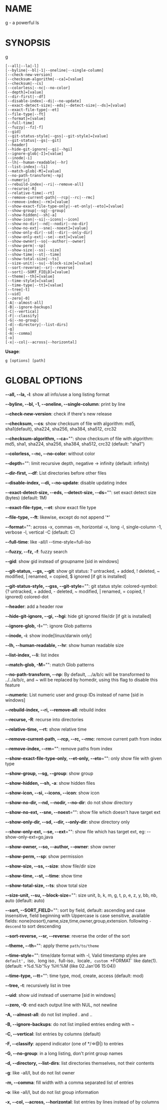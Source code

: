 # NAME

g - a powerful ls

# SYNOPSIS

g

```
[--all|--la|-l]
[--byline|--bl|-1|--oneline|--single-column]
[--check-new-version]
[--checksum-algorithm|--ca]=[value]
[--checksum|--cs]
[--colorless|--nc|--no-color]
[--depth]=[value]
[--dir-first|--df]
[--disable-index|--di|--no-update]
[--exact-detect-size|--eds|--detect-size|--ds]=[value]
[--exact-file-type|--et]
[--file-type|--ft]
[--format]=[value]
[--full-time]
[--fuzzy|--fz|-f]
[--gid]
[--git-status-style|--gss|--git-style]=[value]
[--git-status|--gs|--git]
[--header]
[--hide-git-ignore|--gi|--hgi]
[--ignore-glob|-I]=[value]
[--inode|-i]
[--lh|--human-readable|--hr]
[--list-index|--li]
[--match-glob|-M]=[value]
[--no-path-transform|--np]
[--numeric]
[--rebuild-index|--ri|--remove-all]
[--recurse|-R]
[--relative-time|--rt]
[--remove-current-path|--rcp|--rc|--rmc]
[--remove-index|--rm]=[value]
[--show-exact-file-type-only|--et-only|--eto]=[value]
[--show-group|--sg|--group]
[--show-hidden|--sh|-a]
[--show-icon|--si|--icons|--icon]
[--show-no-dir|--nd|--nodir|--no-dir]
[--show-no-ext|--sne|--noext]=[value]
[--show-only-dir|--sd|--dir|--only-dir]
[--show-only-ext|--se|--ext]=[value]
[--show-owner|--so|--author|--owner]
[--show-perm|--sp]
[--show-size|--ss|--size]
[--show-time|--st|--time]
[--show-total-size|--ts]
[--size-unit|--su|--block-size]=[value]
[--sort-reverse|--sr|--reverse]
[--sort|--SORT_FIELD]=[value]
[--theme|--th]=[value]
[--time-style]=[value]
[--time-type|--tt]=[value]
[--tree|-t]
[--uid]
[--zero|-0]
[-A|--almost-all]
[-B|--ignore-backups]
[-C|--vertical]
[-F|--classify]
[-G|--no-group]
[-d|--directory|--list-dirs]
[-g]
[-m|--comma]
[-o]
[-x|--col|--across|--horizontal]
```

**Usage**:

```
g [options] [path]
```

# GLOBAL OPTIONS

**--all, --la, -l**: show all info/use a long listing format

**--byline, --bl, -1, --oneline, --single-column**: print by line

**--check-new-version**: check if there's new release

**--checksum, --cs**: show checksum of file with algorithm: md5, sha1(default), sha224, sha256, sha384, sha512, crc32

**--checksum-algorithm, --ca**="": show checksum of file with algorithm: md5, sha1, sha224, sha256, sha384, sha512, crc32 (default: "sha1")

**--colorless, --nc, --no-color**: without color

**--depth**="": limit recursive depth, negative -> infinity (default: infinity)

**--dir-first, --df**: List directories before other files

**--disable-index, --di, --no-update**: disable updating index

**--exact-detect-size, --eds, --detect-size, --ds**="": set exact detect size (bytes) (default: 1M)

**--exact-file-type, --et**: show exact file type

**--file-type, --ft**: likewise, except do not append '*'

**--format**="": across  -x,  commas  -m, horizontal -x, long -l, single-column -1, verbose -l, vertical -C (default: C)

**--full-time**: like -all/l --time-style=full-iso

**--fuzzy, --fz, -f**: fuzzy search

**--gid**: show gid instead of groupname [sid in windows]

**--git-status, --gs, --git**: show git status: ? untracked, + added, ! deleted, ~ modified, | renamed, = copied, $ ignored [if git is installed]

**--git-status-style, --gss, --git-style**="": git status style: colored-symbol: {? untracked, + added, - deleted, ~ modified, | renamed, = copied, ! ignored} colored-dot

**--header**: add a header row

**--hide-git-ignore, --gi, --hgi**: hide git ignored file/dir [if git is installed]

**--ignore-glob, -I**="": ignore Glob patterns

**--inode, -i**: show inode[linux/darwin only]

**--lh, --human-readable, --hr**: show human readable size

**--list-index, --li**: list index

**--match-glob, -M**="": match Glob patterns

**--no-path-transform, --np**: By default, .../a/b/c will be transformed to ../../a/b/c, and ~ will be replaced by homedir, using this flag to disable this feature

**--numeric**:  List numeric user and group IDs instead of name [sid in windows]

**--rebuild-index, --ri, --remove-all**: rebuild index

**--recurse, -R**: recurse into directories

**--relative-time, --rt**: show relative time

**--remove-current-path, --rcp, --rc, --rmc**: remove current path from index

**--remove-index, --rm**="": remove paths from index

**--show-exact-file-type-only, --et-only, --eto**="": only show file with given type

**--show-group, --sg, --group**: show group

**--show-hidden, --sh, -a**: show hidden files

**--show-icon, --si, --icons, --icon**: show icon

**--show-no-dir, --nd, --nodir, --no-dir**: do not show directory

**--show-no-ext, --sne, --noext**="": show file which doesn't have target ext

**--show-only-dir, --sd, --dir, --only-dir**: show directory only

**--show-only-ext, --se, --ext**="": show file which has target ext, eg: --show-only-ext=go,java

**--show-owner, --so, --author, --owner**: show owner

**--show-perm, --sp**: show permission

**--show-size, --ss, --size**: show file/dir size

**--show-time, --st, --time**: show time

**--show-total-size, --ts**: show total size

**--size-unit, --su, --block-size**="": size unit, b, k, m, g, t, p, e, z, y, bb, nb, auto (default: auto)

**--sort, --SORT_FIELD**="": sort by field, default: ascending and case insensitive, field beginning with Uppercase is case sensitive, available fields: none(nosort),name,size,time,owner,group,extension. following `-descend` to sort descending

**--sort-reverse, --sr, --reverse**: reverse the order of the sort

**--theme, --th**="": apply theme `path/to/theme`

**--time-style**="": time/date format with -l, Valid timestamp styles are `default', `iso`, `long iso`, `full-iso`, `locale`, custom `+FORMAT` like date(1). (default: +%d.%b'%y %H:%M (like 02.Jan'06 15:04))

**--time-type, --tt**="": time type, mod, create, access (default: mod)

**--tree, -t**: recursively list in tree

**--uid**: show uid instead of username [sid in windows]

**--zero, -0**: end each output line with NUL, not newline

**-A, --almost-all**: do not list implied . and ..

**-B, --ignore-backups**: do not list implied entries ending with ~

**-C, --vertical**: list entries by columns (default)

**-F, --classify**: append indicator (one of */=>@|) to entries

**-G, --no-group**: in a long listing, don't print group names

**-d, --directory, --list-dirs**: list directories themselves, not their contents

**-g**: like -all/l, but do not list owner

**-m, --comma**: fill width with a comma separated list of entries

**-o**: like -all/l, but do not list group information

**-x, --col, --across, --horizontal**: list entries by lines instead of by columns


